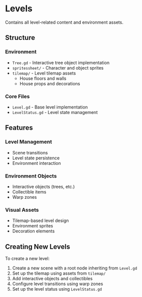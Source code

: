 # Levels

Contains all level-related content and environment assets.

## Structure

### Environment
- `Tree.gd` - Interactive tree object implementation
- `spritessheet/` - Character and object sprites
- `tilemap/` - Level tilemap assets
  - House floors and walls
  - House props and decorations

### Core Files
- `Level.gd` - Base level implementation
- `LevelStatus.gd` - Level state management

## Features

### Level Management
- Scene transitions
- Level state persistence
- Environment interaction

### Environment Objects
- Interactive objects (trees, etc.)
- Collectible items
- Warp zones

### Visual Assets
- Tilemap-based level design
- Environment sprites
- Decoration elements

## Creating New Levels

To create a new level:

1. Create a new scene with a root node inheriting from `Level.gd`
2. Set up the tilemap using assets from `tilemap/`
3. Add interactive objects and collectibles
4. Configure level transitions using warp zones
5. Set up the level status using `LevelStatus.gd`
